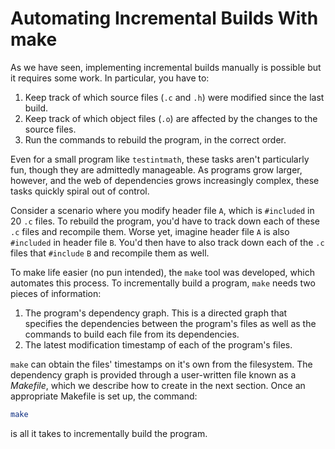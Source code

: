 # Automating Incremental Builds With make

As we have seen, implementing incremental builds manually is possible but it requires some work. In particular, you have to:

1. Keep track of which source files (`.c` and `.h`) were modified since the last build.
2. Keep track of which object files (`.o`) are affected by the changes to the source files.
3. Run the commands to rebuild the program, in the correct order.

Even for a small program like `testintmath`, these tasks aren't particularly fun, though they are admittedly manageable. As programs grow larger, however, and the web of dependencies grows increasingly complex, these tasks quickly spiral out of control.

Consider a scenario where you modify header file `A`, which is `#included` in 20 `.c` files. To rebuild the program, you'd have to track down each of these `.c` files and recompile them. Worse yet, imagine header file `A` is also `#included` in header file `B`. You'd then have to also track down each of the `.c` files that `#include` `B` and recompile them as well.

To make life easier (no pun intended), the `make` tool was developed, which automates this process. To incrementally build a program, `make` needs two pieces of information:

1. The program's dependency graph. This is a directed graph that specifies the dependencies between the program's files as well as the commands to build each file from its dependencies.
2. The latest modification timestamp of each of the program's files.

`make` can obtain the files' timestamps on it's own from the filesystem. The dependency graph is provided through a user-written file known as a _Makefile_, which we describe how to create in the next section. Once an appropriate Makefile is set up, the command:

```bash
make
```

is all it takes to incrementally build the program.
